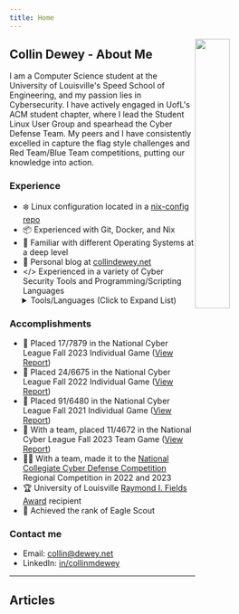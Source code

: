 ```yaml
---
title: Home
---
```

<img
  src="/images/home/Sunset.svg"
  style="
  width: 35%;
  max-width: 256px;
  float: right;
  ">

## Collin Dewey - About Me

I am a Computer Science student at the University of Louisville's Speed School of Engineering, and my passion lies in Cybersecurity.
I have actively engaged in UofL's ACM student chapter, where I lead the Student Linux User Group and spearhead the Cyber Defense Team.
My peers and I have consistently excelled in capture the flag style challenges and Red Team/Blue Team competitions, putting our knowledge into action.

### Experience
- ❄️ Linux configuration located in a [nix-config repo](https://github.com/CollinDewey/nix-config)
- 📦 Experienced with Git, Docker, and Nix
- 🐧 Familiar with different Operating Systems at a deep level
- 📖 Personal blog at [collindewey.net](https://collindewey.net/)
- </> Experienced in a variety of Cyber Security Tools and Programming/Scripting Languages
<details style="margin-left: 1.6em;margin-top: -1em"><summary>Tools/Languages (Click to Expand List)</summary>

  - Programming: C, C++, Java, Python 3, Javascript, SQL
  - Scripting: Bash/Zsh, Powershell, Lua
  - Formatting: HTML, CSS, Markdown
  - Packaging: Docker, Nix
  - Linux: NixOS, Kali, Ubuntu/Debian, Arch, RHEL/CentOS/Fedora, SystemD
  - Source Control: Git, GitHub, GitHub Actions
  - Cybersecurity: Digital Forensics, Network Packet Analysis (Wireshark), hashcat, Burp Suite, etc.
</details>


### Accomplishments
- 🏅 Placed 17/7879 in the National Cyber League Fall 2023 Individual Game ([View Report](https://cyberskyline.com/report/X61A1YJP1AXG))
- 🏅 Placed 24/6675 in the National Cyber League Fall 2022 Individual Game ([View Report](https://cyberskyline.com/report/FHXANT5RYA63))
- 🏅 Placed 91/6480 in the National Cyber League Fall 2021 Individual Game ([View Report](https://cyberskyline.com/report/PJ8CXA11K9DX))
- 🏅 With a team, placed 11/4672 in the National Cyber League Fall 2023 Team Game ([View Report](https://cyberskyline.com/report/48E67EVGQT6C))
- 👨‍💻 With a team, made it to the [National Collegiate Cyber Defense Competition](https://www.nationalccdc.org/) Regional Competition in 2022 and 2023
- 🏆 University of Louisville [Raymond I. Fields Award](https://web.archive.org/web/20230522163630/https://engineering.louisville.edu/about/ourstudents/honorsawards/) recipient
- 🦅 Achieved the rank of Eagle Scout

### Contact me
- Email: collin@dewey.net
- LinkedIn: [in/collinmdewey](https://www.linkedin.com/in/collinmdewey/)

---

## Articles
